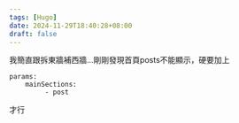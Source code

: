 ```yaml
---
tags: [Hugo]
date: 2024-11-29T18:40:28+08:00
draft: false
---
```

我簡直跟拆東牆補西牆...剛剛發現首頁posts不能顯示，硬要加上
```
params: 
	mainSections:
		 - post
```
才行